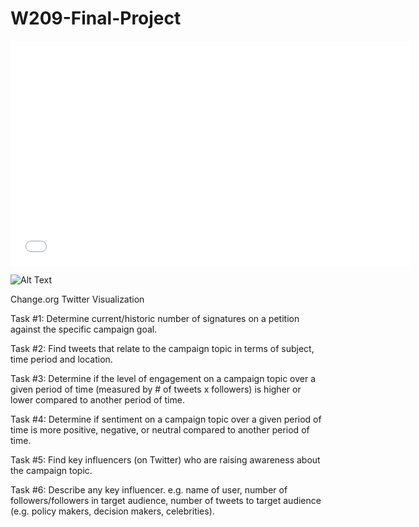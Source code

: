 # W209-Final-Project

<iframe src='//gifs.com/embed/w209-final-project-rRDK4L' frameborder='0' scrolling='no' width='640px' height='360px' style='-webkit-backface-visibility: hidden;-webkit-transform: scale(1);' ></iframe>


![Alt Text](https://j.gifs.com/rRDK4L.gif)


Change.org Twitter Visualization

Task #1: Determine current/historic number of signatures on a petition against the specific campaign goal.

Task #2: Find tweets that relate to the campaign topic in terms of subject, time period and location.

Task #3: Determine if the level of engagement on a campaign topic over a given period of time (measured by # of tweets x followers) is higher or lower compared to another period of time.

Task #4: Determine if sentiment on a campaign topic over a given period of time is more positive, negative, or neutral compared to another period of time.

Task #5: Find key influencers (on Twitter) who are raising awareness about the campaign topic.

Task #6: Describe any key influencer. e.g. name of user,  number of followers/followers in target audience, number of tweets to target audience (e.g. policy makers, decision makers, celebrities).
